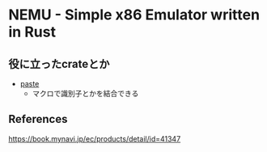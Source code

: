 # NEMU - Simple x86 Emulator written in Rust

## 役に立ったcrateとか

+ [paste](https://crates.io/crates/paste)
  + マクロで識別子とかを結合できる

## References

https://book.mynavi.jp/ec/products/detail/id=41347
